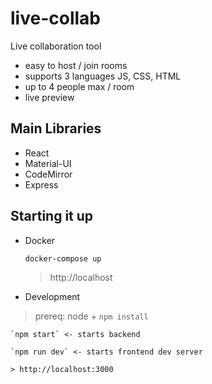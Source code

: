# live-collab

Live collaboration tool

- easy to host / join rooms
- supports 3 languages JS, CSS, HTML
- up to 4 people max / room
- live preview

## Main Libraries

- React
- Material-UI
- CodeMirror
- Express

## Starting it up

- Docker

  `docker-compose up`

  > http://localhost

- Development

> prereq: node + `npm install`

    `npm start` <- starts backend

    `npm run dev` <- starts frontend dev server

    > http://localhost:3000
